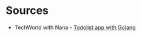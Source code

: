 # Sources

- TechWorld with Nana - [Todolist app with Golang](https://youtu.be/XCZWyN9ZbEQ?si=3Q6QYIhSJWIIwV5u)
